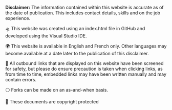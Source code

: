 <b>Disclaimer:</b> The information contained within this website is accurate as of the date of publication. This includes contact details, skills and on the job experience.
<p> 🛸 This website was created using an index.html file in GitHub and developed using the Visual Studio IDE.</p>
<p> 🌍 This website is available in English and French only. Other languages may become available at a date later to the publication of this disclaimer.</p>
<p> 💜 All outbound links that are displayed on this website have been screened for safety, but please do ensure precaution is taken when clicking links, as from time to time, embedded links may have been written manually and may contain errors.</p>
<p> ⚪ Forks can be made on an as-and-when basis.</p>
<p> 📵 These documents are copyright protected</p>
